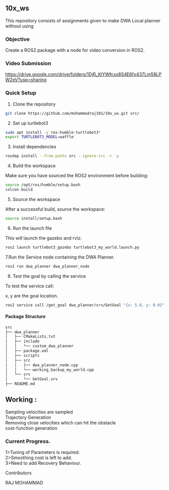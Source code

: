 ## 10x_ws

This repository consists of assignments given to make DWA Local planner without using 

### Objective

Create a ROS2 package with a node for video conversion in ROS2.

### Video Submission

https://drive.google.com/drive/folders/1DjR_KlYWfcxx8S4E6fx437Lm58LPWZeV?usp=sharing

### Quick Setup

1. Clone the repository
```sh
git clone https://github.com/mohammadraj101/10x_ws.git src/
```
2. Set up turtlebot3
```sh
sudo apt install -y ros-humble-turtlebot3* 
export TURTLEBOT3_MODEL=waffle'
 ```
3. Install dependencies
```sh
rosdep install --from-paths src --ignore-src -r -y
```
4. Build the workspace

Make sure you have sourced the ROS2 environment before building:

```sh
source /opt/ros/humble/setup.bash
colcon build 
```
5. Source the workspace

After a successful build, source the workspace:
```sh
source install/setup.bash
```
6. Run the launch file

This will launch the gazebo and rviz:
```sh
ros2 launch turtlebot3_gazebo turtlebot3_my_world.launch.py
```
7.Run the Service node containing the DWA Planner.

```sh
ros2 run dwa_planner dwa_planner_node 
```
8. Test the goal by calling the service

To test the service call:

x, y are the goal location.
```sh
ros2 service call /get_goal dwa_planner/srv/GetGoal "{x: 5.0, y: 0.0}"
```

#### Package Structure
```sh
src
├── dwa_planner
│   ├── CMakeLists.txt
│   ├── include
│   │   └── custom_dwa_planner
│   ├── package.xml
│   ├── scripts
│   ├── src
│   │   ├── dwa_planner_node.cpp
│   │   └── working_backup_my_world.cpp
│   └── srv
│       └── GetGoal.srv
├── README.md
```

## Working :
Sampling velocities are sampled <br>
Trajectory Generation <br>
Removing close velocities which can hit the obstacle <br>
cost-function generation <br>

### Current Progress.

1>Tuning of Parameters is required.  
2>Smoothing cost is left to add.   
3>Need to add Recovery Behaviour. 

Contributors

RAJ MOHAMMAD



